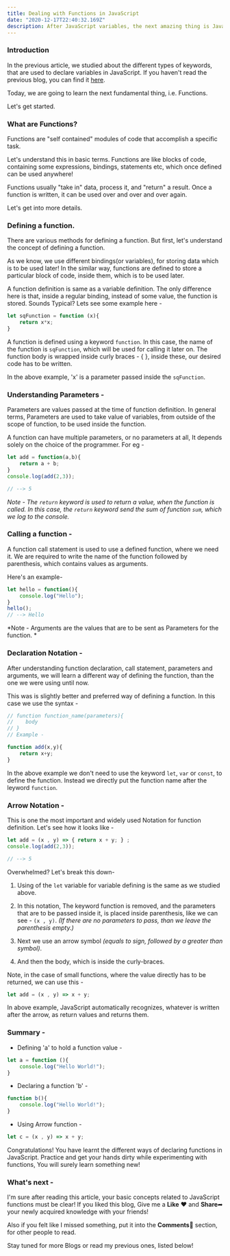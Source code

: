 ```yaml
---
title: Dealing with Functions in JavaScript
date: "2020-12-17T22:40:32.169Z"
description: After JavaScript variables, the next amazing thing is JavaScript Functions. This articles focuses on understanding the different type of JavaScript Functions& the different Notations used.
---
```


### Introduction 
In the previous article, we studied about the different types of keywords, that are used to declare variables in JavaScript. If you haven't read the previous blog, you can find it [here](https://prakhar10varshney.hashnode.dev/declaring-your-first-variable-in-javascript).

Today, we are going to learn the next fundamental thing, i.e. Functions. 

Let's get started.

### What are Functions?

> 
Functions are "self contained" modules of code that accomplish a specific task.

Let's understand this in basic terms. 
Functions are like blocks of code, containing some expressions, bindings, statements etc, which once defined can be used anywhere!

Functions usually "take in" data, process it, and "return" a result. Once a function is written, it can be used over and over and over again.

Let's get into more details.

### Defining a function.
There are various methods for defining a function. But first, let's understand the concept of defining a function.

As we know, we use different bindings(or variables), for storing data which is to be used later! In the similar way, functions are defined to store a particular block of code, inside them, which is to be used later.

A function definition is same as a variable definition. The only difference here is that, inside a regular binding, instead of some value, the function is stored. Sounds Typical? Lets see some example here -

``` js
let sqFunction = function (x){
    return x*x;
}
```

A function is defined using a keyword `function`. In this case, the name of the function is `sqFunction`, which will be used for calling it later on. The function body is wrapped inside curly braces - { }, inside these, our desired code has to be written. 

In the above example, 'x' is a parameter passed inside the `sqFunction`.

### Understanding Parameters -


> 
Parameters are values passed at the time of function definition. In general terms, Parameters are used to take value of variables, from outside of the scope of function, to be used inside the function. 

A function can have multiple parameters, or no parameters at all, It depends solely on the choice of the programmer. For eg -
```js
let add = function(a,b){
    return a + b;
}
console.log(add(2,3));

// --> 5
```
*Note - The `return` keyword is used to return a value, when the function is called. In this case, the `return` keyword send the sum of function `sum`, which we log to the console.*

### Calling a function -
A function call statement is used to use a defined function, where we need it. We are required to write the name of the function followed by parenthesis, which contains values as arguments. 

Here's an example- 
``` js
let hello = function(){
    console.log("Hello");
}
hello();
// --> Hello
```

*Note - Arguments are the values that are to be sent as Parameters for the function. *

### Declaration Notation -
After understanding function declaration, call statement, parameters and arguments, we will learn a different way of defining the function, than the one we were using until now.

This was is slightly better and preferred way of defining a function. In this case we use the syntax - 
``` js
// function function_name(parameters){
//    body 
// }
// Example - 

function add(x,y){
    return x+y;
}
```
In the above example we don't need to use the keyword `let`, `var` or `const`, to define the function. Instead we directly put the function name after the leyword `function`.

### Arrow Notation -
This is one the most important and widely used Notation for function definition. Let's see how it looks like -

``` js
let add = (x , y) => { return x + y; } ;
console.log(add(2,3));

// --> 5
```
Overwhelmed? Let's break this down-

1. Using of the `let` variable for variable defining is the same as we studied above.

2. In this notation, The keyword function is removed, and the parameters that are to be passed inside it, is placed inside parenthesis, like we can see - `(x , y)`. *(If there are no parameters to pass, than we leave the parenthesis empty.)*

3. Next we use an arrow symbol *(equals to sign, followed by a greater than symbol)*.

4. And then the body, which is inside the curly-braces. 

Note, in the case of small functions, where the value directly has to be returned, we can use this -
```js
let add = (x , y) => x + y;
```
In above example, JavaScript automatically recognizes, whatever is written after the arrow, as return values and returns them. 

### Summary -

* Defining 'a' to hold a function value - 
```js
let a = function (){
    console.log("Hello World!");
}
```

* Declaring a function 'b' -
```js
function b(){
    console.log("Hello World!");
}
```

* Using Arrow function -
```js
let c = (x , y) => x + y; 
```

Congratulations! You have learnt the different ways of declaring functions in JavaScript. Practice and get your hands dirty while experimenting with functions, You will surely learn something new!

### What's next -
I'm sure after reading this article, your basic concepts related to JavaScript functions must be clear! If you liked this blog, Give me a **Like** ❤️ and **Share**➦ your newly acquired knowledge with your friends! 

Also if you felt like I missed something, put it into the **Comments**💬 section, for other people to read. 

Stay tuned for more Blogs or read my previous ones, listed below! 
